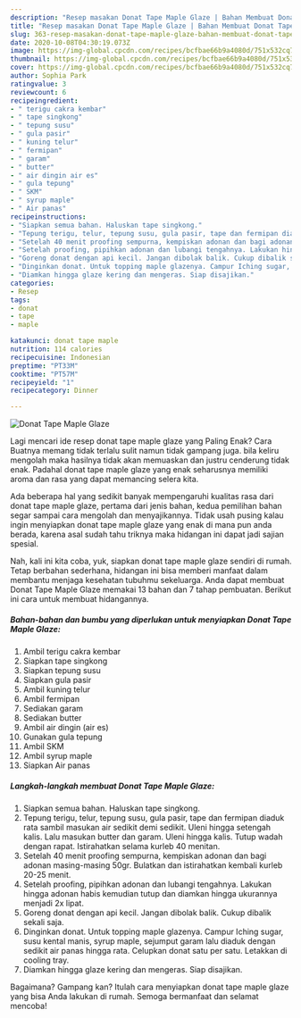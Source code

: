 ```yaml
---
description: "Resep masakan Donat Tape Maple Glaze | Bahan Membuat Donat Tape Maple Glaze Yang Enak Dan Lezat"
title: "Resep masakan Donat Tape Maple Glaze | Bahan Membuat Donat Tape Maple Glaze Yang Enak Dan Lezat"
slug: 363-resep-masakan-donat-tape-maple-glaze-bahan-membuat-donat-tape-maple-glaze-yang-enak-dan-lezat
date: 2020-10-08T04:30:19.073Z
image: https://img-global.cpcdn.com/recipes/bcfbae66b9a4080d/751x532cq70/donat-tape-maple-glaze-foto-resep-utama.jpg
thumbnail: https://img-global.cpcdn.com/recipes/bcfbae66b9a4080d/751x532cq70/donat-tape-maple-glaze-foto-resep-utama.jpg
cover: https://img-global.cpcdn.com/recipes/bcfbae66b9a4080d/751x532cq70/donat-tape-maple-glaze-foto-resep-utama.jpg
author: Sophia Park
ratingvalue: 3
reviewcount: 6
recipeingredient:
- " terigu cakra kembar"
- " tape singkong"
- " tepung susu"
- " gula pasir"
- " kuning telur"
- " fermipan"
- " garam"
- " butter"
- " air dingin air es"
- " gula tepung"
- " SKM"
- " syrup maple"
- " Air panas"
recipeinstructions:
- "Siapkan semua bahan. Haluskan tape singkong."
- "Tepung terigu, telur, tepung susu, gula pasir, tape dan fermipan diaduk rata sambil masukan air sedikit demi sedikit. Uleni hingga setengah kalis. Lalu masukan butter dan garam. Uleni hingga kalis. Tutup wadah dengan rapat. Istirahatkan selama kurleb 40 menitan."
- "Setelah 40 menit proofing sempurna, kempiskan adonan dan bagi adonan masing-masing 50gr. Bulatkan dan istirahatkan kembali kurleb 20-25 menit."
- "Setelah proofing, pipihkan adonan dan lubangi tengahnya. Lakukan hingga adonan habis kemudian tutup dan diamkan hingga ukurannya menjadi 2x lipat."
- "Goreng donat dengan api kecil. Jangan dibolak balik. Cukup dibalik sekali saja."
- "Dinginkan donat. Untuk topping maple glazenya. Campur Iching sugar, susu kental manis, syrup maple, sejumput garam lalu diaduk dengan sedikit air panas hingga rata. Celupkan donat satu per satu. Letakkan di cooling tray."
- "Diamkan hingga glaze kering dan mengeras. Siap disajikan."
categories:
- Resep
tags:
- donat
- tape
- maple

katakunci: donat tape maple 
nutrition: 114 calories
recipecuisine: Indonesian
preptime: "PT33M"
cooktime: "PT57M"
recipeyield: "1"
recipecategory: Dinner

---
```



![Donat Tape Maple Glaze](https://img-global.cpcdn.com/recipes/bcfbae66b9a4080d/751x532cq70/donat-tape-maple-glaze-foto-resep-utama.jpg)

Lagi mencari ide resep donat tape maple glaze yang Paling Enak? Cara Buatnya memang tidak terlalu sulit namun tidak gampang juga. bila keliru mengolah maka hasilnya tidak akan memuaskan dan justru cenderung tidak enak. Padahal donat tape maple glaze yang enak seharusnya memiliki aroma dan rasa yang dapat memancing selera kita.



Ada beberapa hal yang sedikit banyak mempengaruhi kualitas rasa dari donat tape maple glaze, pertama dari jenis bahan, kedua pemilihan bahan segar sampai cara mengolah dan menyajikannya. Tidak usah pusing kalau ingin menyiapkan donat tape maple glaze yang enak di mana pun anda berada, karena asal sudah tahu triknya maka hidangan ini dapat jadi sajian spesial.


Nah, kali ini kita coba, yuk, siapkan donat tape maple glaze sendiri di rumah. Tetap berbahan sederhana, hidangan ini bisa memberi manfaat dalam membantu menjaga kesehatan tubuhmu sekeluarga. Anda dapat membuat Donat Tape Maple Glaze memakai 13 bahan dan 7 tahap pembuatan. Berikut ini cara untuk membuat hidangannya.

<!--inarticleads1-->

##### Bahan-bahan dan bumbu yang diperlukan untuk menyiapkan Donat Tape Maple Glaze:

1. Ambil  terigu cakra kembar
1. Siapkan  tape singkong
1. Siapkan  tepung susu
1. Siapkan  gula pasir
1. Ambil  kuning telur
1. Ambil  fermipan
1. Sediakan  garam
1. Sediakan  butter
1. Ambil  air dingin (air es)
1. Gunakan  gula tepung
1. Ambil  SKM
1. Ambil  syrup maple
1. Siapkan  Air panas




<!--inarticleads2-->

##### Langkah-langkah membuat Donat Tape Maple Glaze:

1. Siapkan semua bahan. Haluskan tape singkong.
1. Tepung terigu, telur, tepung susu, gula pasir, tape dan fermipan diaduk rata sambil masukan air sedikit demi sedikit. Uleni hingga setengah kalis. Lalu masukan butter dan garam. Uleni hingga kalis. Tutup wadah dengan rapat. Istirahatkan selama kurleb 40 menitan.
1. Setelah 40 menit proofing sempurna, kempiskan adonan dan bagi adonan masing-masing 50gr. Bulatkan dan istirahatkan kembali kurleb 20-25 menit.
1. Setelah proofing, pipihkan adonan dan lubangi tengahnya. Lakukan hingga adonan habis kemudian tutup dan diamkan hingga ukurannya menjadi 2x lipat.
1. Goreng donat dengan api kecil. Jangan dibolak balik. Cukup dibalik sekali saja.
1. Dinginkan donat. Untuk topping maple glazenya. Campur Iching sugar, susu kental manis, syrup maple, sejumput garam lalu diaduk dengan sedikit air panas hingga rata. Celupkan donat satu per satu. Letakkan di cooling tray.
1. Diamkan hingga glaze kering dan mengeras. Siap disajikan.




Bagaimana? Gampang kan? Itulah cara menyiapkan donat tape maple glaze yang bisa Anda lakukan di rumah. Semoga bermanfaat dan selamat mencoba!
